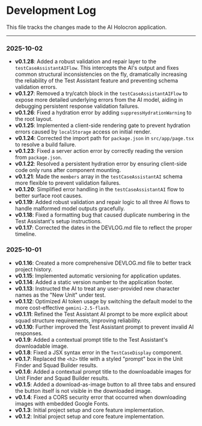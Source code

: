 # Development Log

This file tracks the changes made to the AI Holocron application.

---

### 2025-10-02

- **v0.1.28**: Added a robust validation and repair layer to the `testCaseAssistantAIFlow`. This intercepts the AI's output and fixes common structural inconsistencies on the fly, dramatically increasing the reliability of the Test Assistant feature and preventing schema validation errors.
- **v0.1.27**: Removed a try/catch block in the `testCaseAssistantAIFlow` to expose more detailed underlying errors from the AI model, aiding in debugging persistent response validation failures.
- **v0.1.26**: Fixed a hydration error by adding `suppressHydrationWarning` to the root layout.
- **v0.1.25**: Implemented a client-side rendering gate to prevent hydration errors caused by `localStorage` access on initial render.
- **v0.1.24**: Corrected the import path for `package.json` in `src/app/page.tsx` to resolve a build failure.
- **v0.1.23**: Fixed a server action error by correctly reading the version from `package.json`.
- **v0.1.22**: Resolved a persistent hydration error by ensuring client-side code only runs after component mounting.
- **v0.1.21**: Made the `members` array in the `testCaseAssistantAI` schema more flexible to prevent validation failures.
- **v0.1.20**: Simplified error handling in the `testCaseAssistantAI` flow to better surface root causes.
- **v0.1.19**: Added robust validation and repair logic to all three AI flows to handle malformed model outputs gracefully.
- **v0.1.18**: Fixed a formatting bug that caused duplicate numbering in the Test Assistant's setup instructions.
- **v0.1.17**: Corrected the dates in the DEVLOG.md file to reflect the proper timeline.

### 2025-10-01

- **v0.1.16**: Created a more comprehensive DEVLOG.md file to better track project history.
- **v0.1.15**: Implemented automatic versioning for application updates.
- **v0.1.14**: Added a static version number to the application footer.
- **v0.1.13**: Instructed the AI to treat any user-provided new character names as the "New Unit" under test.
- **v0.1.12**: Optimized AI token usage by switching the default model to the more cost-effective `gemini-2.5-flash`.
- **v0.1.11**: Refined the Test Assistant AI prompt to be more explicit about squad structure requirements, improving reliability.
- **v0.1.10**: Further improved the Test Assistant prompt to prevent invalid AI responses.
- **v0.1.9**: Added a contextual prompt title to the Test Assistant's downloadable image.
- **v0.1.8**: Fixed a JSX syntax error in the `TestCaseDisplay` component.
- **v0.1.7**: Replaced the `<h2>` title with a styled "prompt" box in the Unit Finder and Squad Builder results.
- **v0.1.6**: Added a contextual prompt title to the downloadable images for Unit Finder and Squad Builder results.
- **v0.1.5**: Added a download-as-image button to all three tabs and ensured the button itself is not visible in the downloaded image.
- **v0.1.4**: Fixed a CORS security error that occurred when downloading images with embedded Google Fonts.
- **v0.1.3**: Initial project setup and core feature implementation.
- **v0.1.2**: Initial project setup and core feature implementation.
